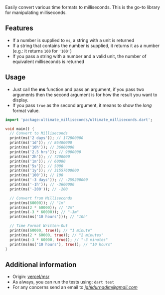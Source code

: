 Easily convert various time formats to milliseconds. This is the go-to library for manipulating milliseconds.

## Features

- If a number is supplied to `ms`, a string with a unit is returned
- If a string that contains the number is supplied, it returns it as a number (e.g.: it returns `100` for `'100'`)
- If you pass a string with a number and a valid unit, the number of equivalent milliseconds is returned

## Usage

- Just call the **ms** function and pass an argument, if you pass two arguments then the second argument is for how the result you want to display.
- If you pass `true` as the second argument, it means to show the *long* format value.

```dart
import 'package:ultimate_milliseconds/ultimate_milliseconds.dart';

void main() {
  // Convert to Milliseconds
  print(ms('2 days')); // 172800000
  print(ms('1d')); // 86400000
  print(ms('10h')); // 36000000
  print(ms('2.5 hrs')); // 9000000
  print(ms('2h')); // 7200000
  print(ms('1m')); // 60000
  print(ms('5s')); // 5000
  print(ms('1y')); // 31557600000
  print(ms('100')); // 100
  print(ms('-3 days')); // -259200000
  print(ms('-1h')); // -3600000
  print(ms('-200')); // -200

  // Convert from Milliseconds
  print(ms(60000)); // "1m"
  print(ms(2 * 60000)); // "2m"
  print(ms(-3 * 60000)); // "-3m"
  print(ms(ms('10 hours'))); // "10h"

  // Time Format Written-Out
  print(ms(60000, true)); // "1 minute"
  print(ms(2 * 60000, true)); // "2 minutes"
  print(ms(-3 * 60000, true)); // "-3 minutes"
  print(ms(ms('10 hours'), true)); // "10 hours"
}
```

## Additional information
- Origin: [vercel/msr](https://github.com/vercel/ms)
- As always, you can run the tests using: `dart test`
- For any concerns send an email to *jahidurnadim@gmail.com*